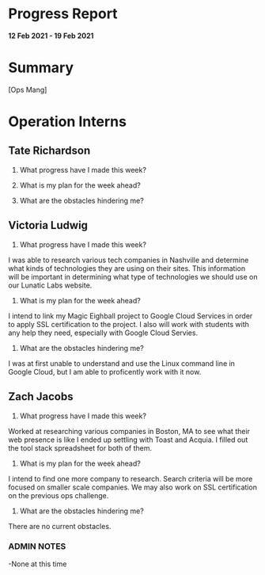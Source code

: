 # Progress Report

**12 Feb 2021 - 19 Feb 2021**

# Summary

[Ops Mang]  

# Operation Interns

## Tate Richardson

1. What progress have I made this week?



1. What is my plan for the week ahead?



1. What are the obstacles hindering me?



## Victoria Ludwig

1. What progress have I made this week?

I was able to research various tech companies in Nashville and determine what kinds of technologies they are using on their sites. This information will be important in determining what type of technologies we should use on our Lunatic Labs website.

1. What is my plan for the week ahead?

I intend to link my Magic Eighball project to Google Cloud Services in order to apply SSL certification to the project. I also will work with students with any help they need, especially with Google Cloud Servies.

1. What are the obstacles hindering me?

I was at first unable to understand and use the Linux command line in Google Cloud, but I am able to proficently work with it now. 


## Zach Jacobs

1. What progress have I made this week?

Worked at researching various companies in Boston, MA to see what their web presence is like I ended up settling with Toast and Acquia. I filled out the tool stack spreadsheet for both of them.

1. What is my plan for the week ahead?  

I intend to find one more company to research. Search criteria will be more focused on smaller scale companies. We may also work on SSL certification on the previous ops challenge.

1. What are the obstacles hindering me?


There are no current obstacles.


### ADMIN NOTES

-None at this time

